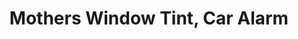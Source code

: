 ---
title: "Mothers Window Tint, Car Alarm"
url: /san-antonio/mothers-window-tint-car-alarm-us-highway-281-frontage-road/
shop: Autoteile
---